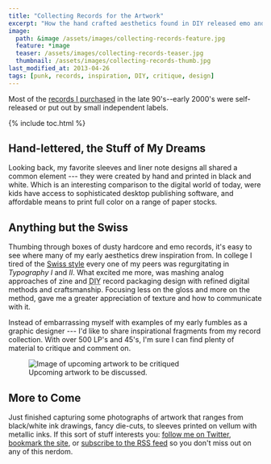 ```yaml
---
title: "Collecting Records for the Artwork"
excerpt: "How the hand crafted aesthetics found in DIY released emo and hardcore records started my collecting addiction."
image: 
  path: &image /assets/images/collecting-records-feature.jpg
  feature: *image
  teaser: /assets/images/collecting-records-teaser.jpg
  thumbnail: /assets/images/collecting-records-thumb.jpg
last_modified_at: 2013-04-26
tags: [punk, records, inspiration, DIY, critique, design]
---
```


Most of the [records I purchased](http://www.recordnerd.com/lists/bleedsapathy) in the late 90's--early 2000's were self-released or put out by small independent labels. 

{% include toc.html %}

## Hand-lettered, the Stuff of My Dreams

Looking back, my favorite sleeves and liner note designs all shared a common element --- they were created by hand and printed in black and white. Which is an interesting comparison to the digital world of today, were kids have access to sophisticated desktop publishing software, and affordable means to print full color on a range of paper stocks.

## Anything but the Swiss

Thumbing through boxes of dusty hardcore and emo records, it's easy to see where many of my early aesthetics drew inspiration from. In college I tired of the [Swiss style](http://en.wikipedia.org/wiki/International_Typographic_Style/ "International Typographic Style") every one of my peers was regurgitating in *Typography I* and *II*. What excited me more, was mashing analog approaches of zine and <abbr title="Do It Yourself">DIY</abbr> record packaging design with refined digital methods and craftsmanship. Focusing less on the gloss and more on the method, gave me a greater appreciation of texture and how to communicate with it.

Instead of embarrassing myself with examples of my early fumbles as a graphic designer --- I'd like to share inspirational fragments from my record collection. With over 500 LP's and 45's, I'm sure I can find plenty of material to critique and comment on.

<figure>
	<img src="{{ site.url }}/assets/images/record-art-teaser-620x217.jpg" alt="Image of upcoming artwork to be critiqued" />
	<figcaption>Upcoming artwork to be discussed.</figcaption>
</figure>

## More to Come

Just finished capturing some photographs of artwork that ranges from black/white ink drawings, fancy die-cuts, to sleeves printed on vellum with metallic inks. If this sort of stuff interests you: [follow me on Twitter](http://twitter.com/mmistakes), [bookmark the site](http://mademistakes.com/ "Bookmark Made Mistakes"), or [subscribe to the RSS feed](http://feeds.feedburner.com/MadeMistakes) so you don't miss out on any of this nerdom.
